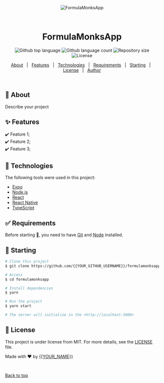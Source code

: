 <div align="center" id="top"> 
  <img src="./.github/app.gif" alt="FormulaMonksApp" />

&#xa0;

  <!-- <a href="https://formulamonksapp.netlify.app">Demo</a> -->
</div>

<h1 align="center">FormulaMonksApp</h1>

<p align="center">
  <img alt="Github top language" src="https://img.shields.io/github/languages/top/{{YOUR_GITHUB_USERNAME}}/formulamonksapp?color=56BEB8">

  <img alt="Github language count" src="https://img.shields.io/github/languages/count/{{YOUR_GITHUB_USERNAME}}/formulamonksapp?color=56BEB8">

  <img alt="Repository size" src="https://img.shields.io/github/repo-size/{{YOUR_GITHUB_USERNAME}}/formulamonksapp?color=56BEB8">

  <img alt="License" src="https://img.shields.io/github/license/{{YOUR_GITHUB_USERNAME}}/formulamonksapp?color=56BEB8">

  <!-- <img alt="Github issues" src="https://img.shields.io/github/issues/{{YOUR_GITHUB_USERNAME}}/formulamonksapp?color=56BEB8" /> -->

  <!-- <img alt="Github forks" src="https://img.shields.io/github/forks/{{YOUR_GITHUB_USERNAME}}/formulamonksapp?color=56BEB8" /> -->

  <!-- <img alt="Github stars" src="https://img.shields.io/github/stars/{{YOUR_GITHUB_USERNAME}}/formulamonksapp?color=56BEB8" /> -->
</p>

<!-- Status -->

<!-- <h4 align="center">
	🚧  FormulaMonksApp 🚀 Under construction...  🚧
</h4>

<hr> -->

<p align="center">
  <a href="#dart-about">About</a> &#xa0; | &#xa0; 
  <a href="#sparkles-features">Features</a> &#xa0; | &#xa0;
  <a href="#rocket-technologies">Technologies</a> &#xa0; | &#xa0;
  <a href="#white_check_mark-requirements">Requirements</a> &#xa0; | &#xa0;
  <a href="#checkered_flag-starting">Starting</a> &#xa0; | &#xa0;
  <a href="#memo-license">License</a> &#xa0; | &#xa0;
  <a href="https://github.com/{{YOUR_GITHUB_USERNAME}}" target="_blank">Author</a>
</p>

<br>

## :dart: About

Describe your project

## :sparkles: Features

:heavy_check_mark: Feature 1;\
:heavy_check_mark: Feature 2;\
:heavy_check_mark: Feature 3;

## :rocket: Technologies

The following tools were used in this project:

- [Expo](https://expo.io/)
- [Node.js](https://nodejs.org/en/)
- [React](https://pt-br.reactjs.org/)
- [React Native](https://reactnative.dev/)
- [TypeScript](https://www.typescriptlang.org/)

## :white_check_mark: Requirements

Before starting :checkered_flag:, you need to have [Git](https://git-scm.com) and [Node](https://nodejs.org/en/) installed.

## :checkered_flag: Starting

```bash
# Clone this project
$ git clone https://github.com/{{YOUR_GITHUB_USERNAME}}/formulamonksapp

# Access
$ cd formulamonksapp

# Install dependencies
$ yarn

# Run the project
$ yarn start

# The server will initialize in the <http://localhost:3000>
```

## :memo: License

This project is under license from MIT. For more details, see the [LICENSE](LICENSE.md) file.

Made with :heart: by <a href="https://github.com/{{YOUR_GITHUB_USERNAME}}" target="_blank">{{YOUR_NAME}}</a>

&#xa0;

<a href="#top">Back to top</a>
